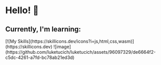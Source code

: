 <h1> Hello! 👋</h1>

<h2> Currently, I'm learning:</h2>
[![My Skills](https://skillicons.dev/icons?i=js,html,css,wasm)](https://skillicons.dev)
![image](https://github.com/luketucich/luketucich/assets/96097329/de6664f2-c5dc-4261-a7fd-bc78ab21ed3d)
